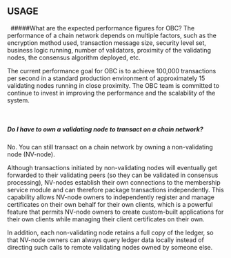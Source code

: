 ## USAGE

&nbsp;
#####What are the expected performance figures for OBC?
The performance of a chain network depends on multiple factors, such as the encryption method used, transaction message size, security level set, business logic running, number of validators, proximity of the validating nodes, the consensus algorithm deployed, etc.

The current performance goal for OBC is to achieve 100,000 transactions per second in a standard production environment of approximately 15 validating nodes running in close proximity. The OBC team is committed to continue to invest in improving the performance and the scalability of the system.

&nbsp;
##### Do I have to own a validating node to transact on a chain network? 
No. You can still transact on a chain network by owning a non-validating node (NV-node). 

Although transactions initiated by non-validating nodes will eventually get forwarded to their validating peers (so they can be validated in consensus processing), NV-nodes establish their own connections to the membership service module and can therefore package transactions independently. This capability allows NV-node owners to independently register and manage certificates on their own behalf for their own clients, which is a powerful feature that permits NV-node owners to create custom-built applications for their own clients while managing their client certificates on their own.

In addition, each non-validating node retains a full copy of the ledger, so that NV-node owners can always query ledger data locally instead of directing such calls to remote validating nodes owned by someone else.
